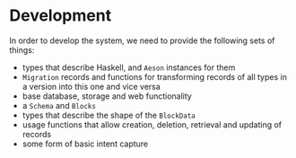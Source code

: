 # Development

In order to develop the system, we need to provide the following sets of things:

- types that describe Haskell, and `Aeson` instances for them
- `Migration` records and functions for transforming records of all types in a version into this one and vice versa
- base database, storage and web functionality
- a `Schema` and `Blocks`
- types that describe the shape of the `BlockData`
- usage functions that allow creation, deletion, retrieval and updating of records
- some form of basic intent capture
